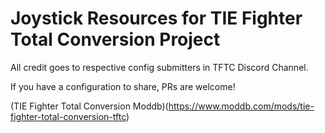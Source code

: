# Joystick Resources for TIE Fighter Total Conversion Project


All credit goes to respective config submitters in TFTC Discord Channel.

If you have a configuration to share, PRs are welcome!


(TIE Fighter Total Conversion Moddb)(https://www.moddb.com/mods/tie-fighter-total-conversion-tftc)